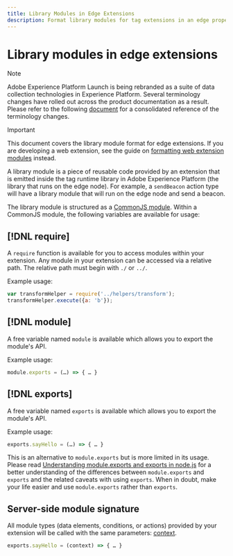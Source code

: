 ```yaml
---
title: Library Modules in Edge Extensions
description: Format library modules for tag extensions in an edge property.
---
```

# Library modules in edge extensions

>[!NOTE]
>
>Adobe Experience Platform Launch is being rebranded as a suite of data collection technologies in Experience Platform. Several terminology changes have rolled out across the product documentation as a result. Please refer to the following [document](../../term-updates.md) for a consolidated reference of the terminology changes.

>[!IMPORTANT]
>
>This document covers the library module format for edge extensions. If you are developing a web extension, see the guide on [formatting web extension modules](../web/format.md) instead.

A library module is a piece of reusable code provided by an extension that is emitted inside the tag runtime library in Adobe Experience Platform (the library that runs on the edge node). For example, a `sendBeacon` action type will have a library module that will run on the edge node and send a beacon.

The library module is structured as a [CommonJS module](http://wiki.commonjs.org/wiki/Modules/1.1.1). Within a CommonJS module, the following variables are available for usage:

## [!DNL require]

A `require` function is available for you to access modules within your extension. Any module in your extension can be accessed via a relative path. The relative path must begin with `./` or `../`.

Example usage:

```js
var transformHelper = require('../helpers/transform');
transformHelper.execute({a: 'b'});
```

## [!DNL module]

A free variable named `module` is available which allows you to export the module's API.

Example usage:

```js
module.exports = (…) => { … }
```

## [!DNL exports]

A free variable named `exports` is available which allows you to export the module's API.

Example usage:

```js
exports.sayHello = (…) => { … }
```

This is an alternative to `module.exports` but is more limited in its usage. Please read [Understanding module.exports and exports in node.js](https://www.sitepoint.com/understanding-module-exports-exports-node-js/) for a better understanding of the differences between `module.exports` and `exports` and the related caveats with using `exports`. When in doubt, make your life easier and use `module.exports` rather than `exports`.

## Server-side module signature

All module types (data elements, conditions, or actions) provided by your extension will be called with the same parameters: [context](./context.md).

```js
exports.sayHello = (context) => { … }
```
